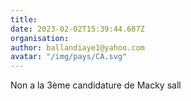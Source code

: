 ```yaml
---
title: 
date: 2023-02-02T15:39:44.687Z
organisation: 
author: ballandiaye1@yahoo.com
avatar: "/img/pays/CA.svg"
---
```


Non a la 3ème candidature de Macky sall 